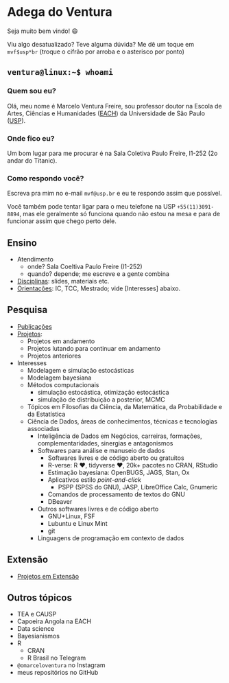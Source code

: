 # Adega do Ventura

Seja muito bem vindo! 😄

Viu algo desatualizado? Teve alguma dúvida? Me dê um toque em `mvf$usp*br` (troque o cifrão por arroba e o asterisco por ponto)

## `ventura@linux:~$ whoami`

### Quem sou eu?

Olá, meu nome é Marcelo Ventura Freire, sou professor doutor na Escola de Artes, Ciências e Humanidades ([EACH](https://www.each.usp.br)) da Universidade de São Paulo ([USP](https://www.usp.br)).

### Onde fico eu?

Um bom lugar para me procurar é na Sala Coletiva Paulo Freire, I1-252 (2o andar do Titanic).

### Como respondo você?

Escreva pra mim no e-mail `mvf@usp.br` e eu te respondo assim que possível.

Você também pode tentar ligar para o meu telefone na USP `+55(11)3091-8894`, mas ele geralmente só funciona quando não estou na mesa e para de funcionar assim que chego perto dele.

## Ensino

-   Atendimento
    -   onde? Sala Coeltiva Paulo Freire (I1-252)
    -   quando? depende; me escreve e a gente combina
-   [Disciplinas](disciplinas.md): slides, materiais etc.
-   [Orientações](orientações.md): IC, TCC, Mestrado; vide [Interesses] abaixo.

## Pesquisa

-   [Publicações](publicações.md)
-   [Projetos](projetos.md):
    -   Projetos em andamento
    -   Projetos lutando para continuar em andamento
    -   Projetos anteriores
-   Interesses
    -   Modelagem e simulação estocásticas
    -   Modelagem bayesiana
    -   Métodos computacionais
        -   simulação estocástica, otimização estocástica
        -   simulação de distribuição a posterior, MCMC
    -   Tópicos em Filosofias da Ciência, da Matemática, da Probabilidade e da Estatística
    -   Ciência de Dados, áreas de conhecimentos, técnicas e tecnologias associadas
        -   Inteligência de Dados em Negócios, carreiras, formações, complementaridades, sinergias e antagonismos
        -   Softwares para análise e manuseio de dados 
            -   Softwares livres e de código aberto ou gratuitos
            -   R-verse: R ♥, tidyverse ♥, 20k+ pacotes no CRAN, RStudio
            -   Estimação bayesiana: OpenBUGS, JAGS, Stan, Ox
            -   Aplicativos estilo *point-and-click*
                -   PSPP (SPSS do GNU), JASP, LibreOffice Calc, Gnumeric
            -   Comandos de processamento de textos do GNU  
            -   DBeaver
        -   Outros softwares livres e de código aberto
            -   GNU+Linux, FSF
            -   Lubuntu e Linux Mint
            -   git
        -   Linguagens de programação em contexto de dados

<!--
- comandos de processamento de textos do GNU  
  - coreutils: 
    - csplit, expand/unexpand, head, join, numfmt, split, tac, tail
    - extras: fold, nl, 
  - pacotes GNU: gawk, sed, grep, make
  - pacotes adicionais: json_pp, jq
- Linguagens de programação em contexto de dados
  - uso geral: R, python, Julia, SQL, Haskell
  - domínio específico: bash script, awk, jq, expressões regulares, 
  - dados: JSON, xml

-->

## Extensão

- [Projetos em Extensão](extensão.md)

<!-- ## Cultura -->

<!-- ## Inovação -->

## Outros tópicos

-   TEA e CAUSP
-   Capoeira Angola na EACH
-   Data science
-   Bayesianismos
-   R
    -   CRAN
    -   R Brasil no Telegram
-   `@omarceloventura` no Instagram
-   meus repositórios no GitHub
